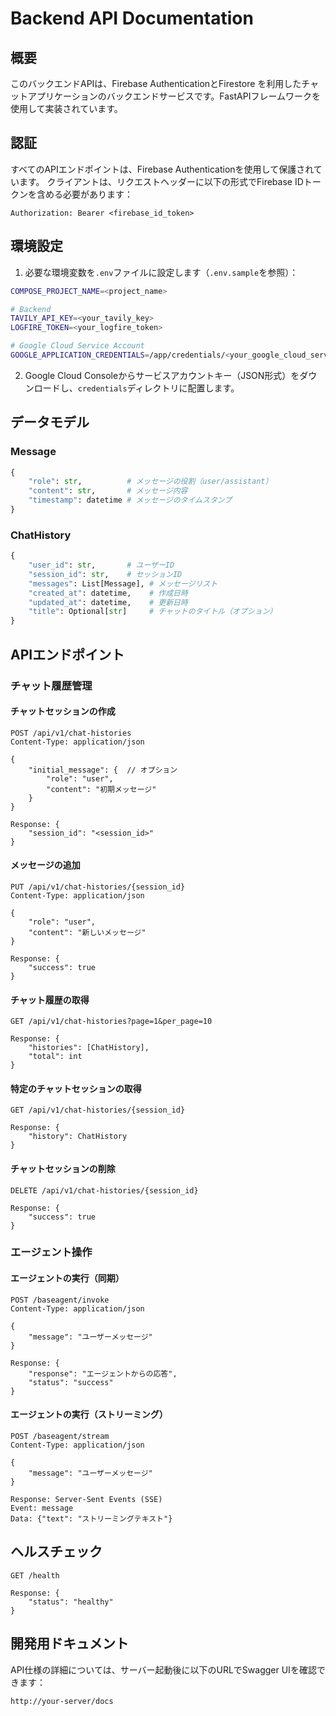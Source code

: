 # Backend API Documentation

## 概要

このバックエンドAPIは、Firebase AuthenticationとFirestore を利用したチャットアプリケーションのバックエンドサービスです。FastAPIフレームワークを使用して実装されています。

## 認証

すべてのAPIエンドポイントは、Firebase Authenticationを使用して保護されています。
クライアントは、リクエストヘッダーに以下の形式でFirebase IDトークンを含める必要があります：

```
Authorization: Bearer <firebase_id_token>
```

## 環境設定

1. 必要な環境変数を`.env`ファイルに設定します（`.env.sample`を参照）：

```bash
COMPOSE_PROJECT_NAME=<project_name>

# Backend
TAVILY_API_KEY=<your_tavily_key>
LOGFIRE_TOKEN=<your_logfire_token>

# Google Cloud Service Account
GOOGLE_APPLICATION_CREDENTIALS=/app/credentials/<your_google_cloud_service_account_key>.json
```

2. Google Cloud Consoleからサービスアカウントキー（JSON形式）をダウンロードし、`credentials`ディレクトリに配置します。

## データモデル

### Message
```python
{
    "role": str,          # メッセージの役割（user/assistant）
    "content": str,       # メッセージ内容
    "timestamp": datetime # メッセージのタイムスタンプ
}
```

### ChatHistory
```python
{
    "user_id": str,       # ユーザーID
    "session_id": str,    # セッションID
    "messages": List[Message], # メッセージリスト
    "created_at": datetime,    # 作成日時
    "updated_at": datetime,    # 更新日時
    "title": Optional[str]     # チャットのタイトル（オプション）
}
```

## APIエンドポイント

### チャット履歴管理

#### チャットセッションの作成
```http
POST /api/v1/chat-histories
Content-Type: application/json

{
    "initial_message": {  // オプション
        "role": "user",
        "content": "初期メッセージ"
    }
}

Response: {
    "session_id": "<session_id>"
}
```

#### メッセージの追加
```http
PUT /api/v1/chat-histories/{session_id}
Content-Type: application/json

{
    "role": "user",
    "content": "新しいメッセージ"
}

Response: {
    "success": true
}
```

#### チャット履歴の取得
```http
GET /api/v1/chat-histories?page=1&per_page=10

Response: {
    "histories": [ChatHistory],
    "total": int
}
```

#### 特定のチャットセッションの取得
```http
GET /api/v1/chat-histories/{session_id}

Response: {
    "history": ChatHistory
}
```

#### チャットセッションの削除
```http
DELETE /api/v1/chat-histories/{session_id}

Response: {
    "success": true
}
```

### エージェント操作

#### エージェントの実行（同期）
```http
POST /baseagent/invoke
Content-Type: application/json

{
    "message": "ユーザーメッセージ"
}

Response: {
    "response": "エージェントからの応答",
    "status": "success"
}
```

#### エージェントの実行（ストリーミング）
```http
POST /baseagent/stream
Content-Type: application/json

{
    "message": "ユーザーメッセージ"
}

Response: Server-Sent Events (SSE)
Event: message
Data: {"text": "ストリーミングテキスト"}
```

## ヘルスチェック

```http
GET /health

Response: {
    "status": "healthy"
}
```

## 開発用ドキュメント

API仕様の詳細については、サーバー起動後に以下のURLでSwagger UIを確認できます：

```
http://your-server/docs